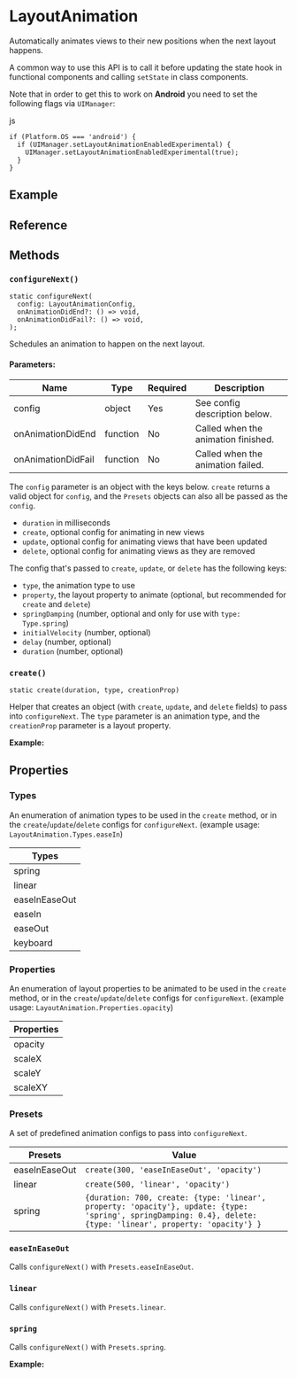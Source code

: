 # LayoutAnimation

Automatically animates views to their new positions when the next layout happens.

A common way to use this API is to call it before updating the state hook in functional components and calling `setState` in class components.

Note that in order to get this to work on **Android** you need to set the following flags via `UIManager`:

js

```
if (Platform.OS === 'android') {
  if (UIManager.setLayoutAnimationEnabledExperimental) {
    UIManager.setLayoutAnimationEnabledExperimental(true);
  }
}
```

## Example

## Reference

## Methods

### `configureNext()`

```
static configureNext(
  config: LayoutAnimationConfig,
  onAnimationDidEnd?: () => void,
  onAnimationDidFail?: () => void,
);
```

Schedules an animation to happen on the next layout.

#### Parameters:

|Name|Type|Required|Description|
|-|-|-|-|
|config|object|Yes|See config description below.|
|onAnimationDidEnd|function|No|Called when the animation finished.|
|onAnimationDidFail|function|No|Called when the animation failed.|

The `config` parameter is an object with the keys below. `create` returns a valid object for `config`, and the `Presets` objects can also all be passed as the `config`.

* `duration` in milliseconds
* `create`, optional config for animating in new views
* `update`, optional config for animating views that have been updated
* `delete`, optional config for animating views as they are removed

The config that's passed to `create`, `update`, or `delete` has the following keys:

* `type`, the animation type to use
* `property`, the layout property to animate (optional, but recommended for `create` and `delete`)
* `springDamping` (number, optional and only for use with `type: Type.spring`)
* `initialVelocity` (number, optional)
* `delay` (number, optional)
* `duration` (number, optional)

### `create()`

```
static create(duration, type, creationProp)
```

Helper that creates an object (with `create`, `update`, and `delete` fields) to pass into `configureNext`. The `type` parameter is an animation type, and the `creationProp` parameter is a layout property.

**Example:**

## Properties

### Types

An enumeration of animation types to be used in the `create` method, or in the `create`/`update`/`delete` configs for `configureNext`. (example usage: `LayoutAnimation.Types.easeIn`)

|Types|
|-|
|spring|
|linear|
|easeInEaseOut|
|easeIn|
|easeOut|
|keyboard|

### Properties

An enumeration of layout properties to be animated to be used in the `create` method, or in the `create`/`update`/`delete` configs for `configureNext`. (example usage: `LayoutAnimation.Properties.opacity`)

|Properties|
|-|
|opacity|
|scaleX|
|scaleY|
|scaleXY|

### Presets

A set of predefined animation configs to pass into `configureNext`.

|Presets|Value|
|-|-|
|easeInEaseOut|`create(300, 'easeInEaseOut', 'opacity')`|
|linear|`create(500, 'linear', 'opacity')`|
|spring|`{duration: 700, create: {type: 'linear', property: 'opacity'}, update: {type: 'spring', springDamping: 0.4}, delete: {type: 'linear', property: 'opacity'} }`|

### `easeInEaseOut`

Calls `configureNext()` with `Presets.easeInEaseOut`.

### `linear`

Calls `configureNext()` with `Presets.linear`.

### `spring`

Calls `configureNext()` with `Presets.spring`.

**Example:**
